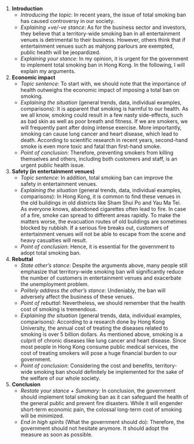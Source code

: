 1. **Introduction**
    - *Introducing the topic*:
      In recent years, the issue of total smoking ban has caused controversy in our society.
    - *Explaining +ve/-ve stance*:
      As for the business sector and investors, they believe that a territory-wide smoking ban in all entertainment venues is detrimental to their business. However, others think that if entertainment venues such as mahjong parlours are exempted, public health will be jeopardized.
    - *Explaining your stance*:
      In my opinion, it is urgent for the government to implement total smoking ban in Hong Kong. In the following, I will explain my arguments.
2. **Economic impact**
    - *Topic sentence*:
      To start with, we should note that the importance of health outweighs the economic impact of imposing a total ban on smoking.
    - *Explaining the situation* (general trends, data, individual examples, comparisons):
      It is apparent that smoking is harmful to our health. As we all know, smoking could result in a few nasty side-effects, such as bad skin as well as poor breath and fitness. If we are smokers, we will frequently pant after doing intense exercise. More importantly, smoking can cause lung cancer and heart disease, which lead to death. According to scientific research in recent years, second-hand smoke is even more toxic and fatal than first-hand smoke.
    - *Point of conclusion*:
      Therefore, preventing smokers from killing themselves and others, including both customers and staff, is an urgent public health issue.
3. **Safety (in entertainment venues)**
    - *Topic sentence*:
      In addition, total smoking ban can improve the safety in entertainment venues.
    - *Explaining the situation* (general trends, data, individual examples, comparisons):
      In Hong Kong, it is common to find these venues in the old buildings in old districts like Sham Shui Po and Yau Ma Tei. As everyone knows, abandoned cigarettes often lead to fire. In case of a fire, smoke can spread to different areas rapidly. To make the matters worse, the evacuation routes of old buildings are sometimes blocked by rubbish. If a serious fire breaks out, customers of entertainment venues will not be able to escape from the scene and heavy casualties will result.
    - *Point of conclusion*:
      Hence, it is essential for the government to adopt total smoking ban.
4. **Rebuttal**
    - *State other’s stance*:
      Despite the arguments above, many people still emphasize that territory-wide smoking ban will significantly reduce the number of customers in entertainment venues and exacerbate the unemployment problem.
    - *Politely address the other’s stance*:
      Undeniably, the ban will adversely affect the business of these venues.
    - *Point of rebuttal*:
      Nevertheless, we should remember that the health cost of smoking is tremendous.
    - *Explaining the situation* (general trends, data, individual examples, comparisons):
      According to a research done by Hong Kong University, the annual cost of treating the diseases related to smoking is over 5 billion dollars. As mentioned above, smoking is a culprit of chronic diseases like lung cancer and heart disease. Since most people in Hong Kong consume public medical services, the cost of treating smokers will pose a huge financial burden to our government.
    - *Point of conclusion*:
      Considering the cost and benefits, territory-wide smoking ban should definitely be implemented for the sake of the welfare of our whole society.
5. **Conclusion**
    - *Restate your stance + Summary:*
      In conclusion, the government should implement total smoking ban as it can safeguard the health of the general public and prevent fire disasters. While it will engender short-term economic pain, the colossal long-term cost of smoking will be minimized.
    - *End in high spirits* (What the government should do):
      Therefore, the government should not hesitate anymore. It should adopt the measure as soon as possible.
